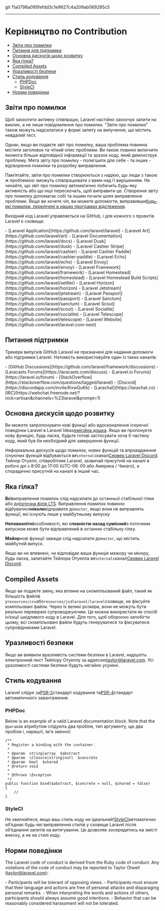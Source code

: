 git 11a0798a095fefdd3c1e9627c4a209ab069285c5

---
# Керівництво по Contribution

-   [Звіти про помилки](#bug-reports)
-   [Питання для підтримки](#support-questions)
-   [Основна дискусія щодо розвитку](#core-development-discussion)
-   [Яка гілка?](#which-branch)
-   [Compiled Assets](#compiled-assets)
-   [Уразливості безпеки](#security-vulnerabilities)
-   [Стиль кодування](#coding-style)
    -   [PHPDoc](#phpdoc)
    -   [StyleCI](#styleci)
-   [Норми поведінки](#code-of-conduct)

<a name="bug-reports"></a>

## Звіти про помилки

Щоб заохотити активну співпрацю, Laravel настійно заохочує запити на виклик, а не лише повідомлення про помилки. "Звіти про помилки" також можуть надсилатися у формі запиту на вилучення, що містить невдалий тест.

Однак, якщо ви подаєте звіт про помилку, ваша проблема повинна містити заголовок та чіткий опис проблеми. Ви також повинні включити якомога більше відповідної інформації та зразок коду, який демонструє проблему. Мета звіту про помилку - полегшити для себе - та інших - відтворення помилки та розробку виправлення.

Пам’ятайте, звіти про помилки створюються з надією, що люди з такою ж проблемою зможуть співпрацювати з вами над її вирішенням. Не чекайте, що звіт про помилку автоматично побачить будь-яку активність або що інші перескочать, щоб виправити це. Створення звіту про помилку допомагає собі та іншим почати шлях виправлення проблеми. Якщо ви хочете чіп, ви можете допомогти, виправивши[будь-які помилки, перелічені в наших програмах відстеження](https://github.com/issues?q=is%3Aopen+is%3Aissue+label%3Abug+user%3Alaravel).

Вихідний код Laravel управляється на GitHub, і для кожного з проектів Laravel є сховища:

<div class="content-list" markdown="1">
- [Laravel Application](https://github.com/laravel/laravel)
- [Laravel Art](https://github.com/laravel/art)
- [Laravel Documentation](https://github.com/laravel/docs)
- [Laravel Dusk](https://github.com/laravel/dusk)
- [Laravel Cashier Stripe](https://github.com/laravel/cashier)
- [Laravel Cashier Paddle](https://github.com/laravel/cashier-paddle)
- [Laravel Echo](https://github.com/laravel/echo)
- [Laravel Envoy](https://github.com/laravel/envoy)
- [Laravel Framework](https://github.com/laravel/framework)
- [Laravel Homestead](https://github.com/laravel/homestead)
- [Laravel Homestead Build Scripts](https://github.com/laravel/settler)
- [Laravel Horizon](https://github.com/laravel/horizon)
- [Laravel Jetstream](https://github.com/laravel/jetstream)
- [Laravel Passport](https://github.com/laravel/passport)
- [Laravel Sanctum](https://github.com/laravel/sanctum)
- [Laravel Scout](https://github.com/laravel/scout)
- [Laravel Socialite](https://github.com/laravel/socialite)
- [Laravel Telescope](https://github.com/laravel/telescope)
- [Laravel Website](https://github.com/laravel/laravel.com-next)
</div>

<a name="support-questions"></a>

## Питання підтримки

Трекери випусків GitHub Laravel не призначені для надання допомоги або підтримки Laravel. Натомість використовуйте один із таких каналів:

<div class="content-list" markdown="1">
- [GitHub Discussions](https://github.com/laravel/framework/discussions)
- [Laracasts Forums](https://laracasts.com/discuss)
- [Laravel.io Forums](https://laravel.io/forum)
- [StackOverflow](https://stackoverflow.com/questions/tagged/laravel)
- [Discord](https://discordapp.com/invite/KxwQuKb)
- [Larachat](https://larachat.co)
- [IRC](https://webchat.freenode.net/?nick=artisan&channels=%23laravel&prompt=1)
</div>

<a name="core-development-discussion"></a>

## Основна дискусія щодо розвитку

Ви можете запропонувати нові функції або вдосконалення існуючої поведінки Laravel в Laravel Ideas[емісійна дошка](https://github.com/laravel/ideas/issues). Якщо ви пропонуєте нову функцію, будь ласка, будьте готові застосувати хоча б частину коду, який був би необхідний для завершення функції.

Неформальна дискусія щодо помилок, нових функцій та впровадження існуючих функцій відбувається в`#internals`канал[Сервер Laravel Discord](https://discordapp.com/invite/mPZNm7A). Тейлор Отуелл, співробітник Laravel, зазвичай присутній на каналі в робочі дні з 8:00 до 17:00 (UTC-06: 00 або Америка / Чикаго), а спорадично присутній на каналі в інший час.

<a name="which-branch"></a>

## Яка гілка?

**Всі**виправлення помилок слід надсилати до останньої стабільної гілки або до[поточна філія LTS](/docs/{{version}}/releases#support-policy). Виправлення помилок повинно відбуватися**ніколи**відправити до`master`, якщо вони не виправлять функції, які існують лише у майбутньому випуску

**Неповнолітні**особливості, які є**повністю назад сумісний**з поточним випуском може бути відправлений в останню стабільну гілку.

**Майор**нові функції завжди слід надсилати до`master`, що містить майбутній випуск.

Якщо ви не впевнені, чи відповідає ваша функція мажору чи мінору, будь ласка, запитайте Тейлора Отуелла в`#internals`канал[Сервер Laravel Discord](https://discordapp.com/invite/mPZNm7A).

<a name="compiled-assets"></a>

## Compiled Assets

Якщо ви подаєте зміну, яка вплине на скомпільований файл, такий як більшість файлів у`resources/css`або`resources/js`з`laravel/laravel`сховище, не фіксуйте компільовані файли. Через їх великі розміри, вони не можуть бути реально перевірені супроводжуючим. Це можна використати як спосіб ін’єкції шкідливого коду в Laravel. Для того, щоб оборонно запобігти цьому, всі скомпільовані файли будуть генеруватися та фіксуватися супровідниками Laravel.

<a name="security-vulnerabilities"></a>

## Уразливості безпеки

Якщо ви виявили вразливість системи безпеки в Laravel, надішліть електронний лист Тейлору Отуеллу за адресою<a href="mailto:taylor@laravel.com">taylor@laravel.com</a>. Усі уразливості системи безпеки будуть негайно усунені.

<a name="coding-style"></a>

## Стиль кодування

Laravel слідує за[PSR-2](https://github.com/php-fig/fig-standards/blob/master/accepted/PSR-2-coding-style-guide.md)стандарт кодування та[PSR-4](https://github.com/php-fig/fig-standards/blob/master/accepted/PSR-4-autoloader.md)стандарт автоматичного завантаження.

<a name="phpdoc"></a>

### PHPDoc

Below is an example of a valid Laravel documentation block. Note that the `@param`за атрибутом слідують два пробіли, тип аргументу, ще два пробіли і, нарешті, ім'я змінної:

    /**
     * Register a binding with the container.
     *
     * @param  string|array  $abstract
     * @param  \Closure|string|null  $concrete
     * @param  bool  $shared
     * @return void
     *
     * @throws \Exception
     */
    public function bind($abstract, $concrete = null, $shared = false)
    {
        //
    }

<a name="styleci"></a>

### StyleCI

Не хвилюйтеся, якщо ваш стиль коду не ідеальний\![StyleCI](https://styleci.io/)автоматично об’єднає будь-які виправлення стилів у сховище Laravel після об’єднання запитів на витягування. Це дозволяє зосередитись на змісті внеску, а не на стилі коду.

<a name="code-of-conduct"></a>

## Норми поведінки

The Laravel code of conduct is derived from the Ruby code of conduct. Any violations of the code of conduct may be reported to Taylor Otwell ([taylor@laravel.com](mailto:taylor@laravel.com)):

<div class="content-list" markdown="1">
- Participants will be tolerant of opposing views.
- Participants must ensure that their language and actions are free of personal attacks and disparaging personal remarks.
- When interpreting the words and actions of others, participants should always assume good intentions.
- Behavior that can be reasonably considered harassment will not be tolerated.
</div>
